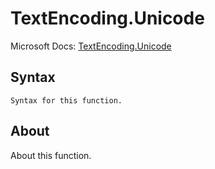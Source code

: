 ---
---

# TextEncoding.Unicode

Microsoft Docs: [TextEncoding.Unicode](https://docs.microsoft.com/en-us/powerquery-m/textencoding-unicode)

## Syntax

```
Syntax for this function.
```

## About

About this function.

